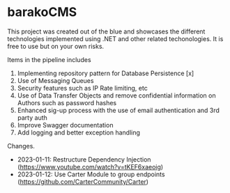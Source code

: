 # barakoCMS

This project was created out of the blue and showcases the different technologies implemented using .NET and other related techonologies. It is free to use but on your own risks. 

Items in the pipeline includes
1. Implementing repository pattern for Database Persistence [x]
2. Use of Messaging Queues
3. Security features such as IP Rate limiting, etc
4. Use of Data Transfer Objects and remove confidential information on Authors such as password hashes
5. Enhanced sig-up process with the use of email authentication and 3rd party auth
6. Improve Swagger documentation
7. Add logging and better exception handling 

Changes.

- 2023-01-11: Restructure Dependency Injection (https://www.youtube.com/watch?v=tKEF6xaeoig)
- 2023-01-12: Use Carter Module to group endpoints (https://github.com/CarterCommunity/Carter)
